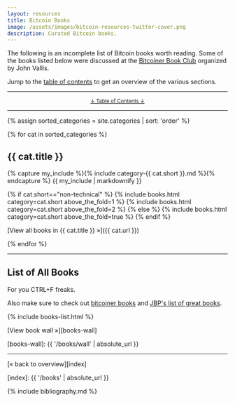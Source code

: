 ```yaml
---
layout: resources
title: Bitcoin Books
image: /assets/images/bitcoin-resources-twitter-cover.png
description: Curated Bitcoin books.
---
```


The following is an incomplete list of Bitcoin books worth reading. Some of the
books listed below were discussed at the [Bitcoiner Book
Club](https://www.youtube.com/playlist?list=PL8GxRkxnvMl3_O3DYNQJFnVBvvt8A9qqW)
organized by John Vallis.

Jump to the [table of contents](#toc) to get an overview of the various sections.

---

<center>
  <p><small><a href="#toc">↓ Table of Contents ↓</a></small></p>
</center>

---

{% assign sorted_categories = site.categories | sort: 'order' %}

{% for cat in sorted_categories %}

## {{ cat.title }}

{% capture my_include %}{% include category-{{ cat.short }}.md %}{% endcapture %}
{{ my_include | markdownify }}


{% if cat.short=="non-technical" %}
{% include books.html category=cat.short above_the_fold=1 %}
{% include books.html category=cat.short above_the_fold=2 %}
{% else %}
{% include books.html category=cat.short above_the_fold=true %}
{% endif %}


[View all books in {{ cat.title }} »]({{ cat.url }})

{% endfor %}

---

## List of All Books

For you CTRL+F freaks.

Also make sure to check out [bitcoiner books](https://www.bitcoinerbooks.com/)
and [JBP's list of great books](https://www.jordanbpeterson.com/great-books/).

{% include books-list.html %}

[View book wall »][books-wall]

[books-wall]: {{ '/books/wall' | absolute_url }}

---

[« back to overview][index]

[index]: {{ '/books' | absolute_url }}

{% include bibliography.md %}
